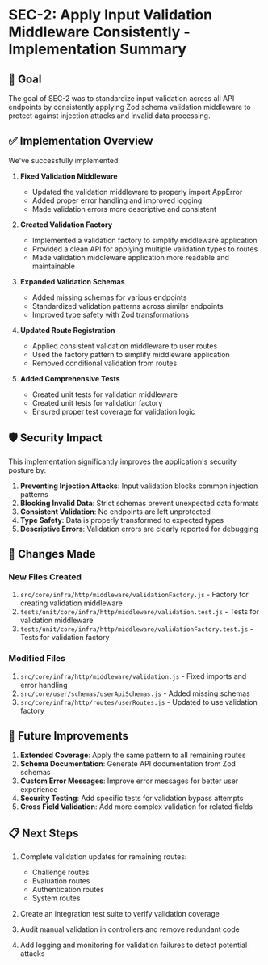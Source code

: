 # SEC-2: Apply Input Validation Middleware Consistently - Implementation Summary

## 🎯 Goal

The goal of SEC-2 was to standardize input validation across all API endpoints by consistently applying Zod schema validation middleware to protect against injection attacks and invalid data processing.

## ✅ Implementation Overview

We've successfully implemented:

1. **Fixed Validation Middleware**
   - Updated the validation middleware to properly import AppError
   - Added proper error handling and improved logging
   - Made validation errors more descriptive and consistent

2. **Created Validation Factory**
   - Implemented a validation factory to simplify middleware application
   - Provided a clean API for applying multiple validation types to routes
   - Made validation middleware application more readable and maintainable

3. **Expanded Validation Schemas**
   - Added missing schemas for various endpoints
   - Standardized validation patterns across similar endpoints
   - Improved type safety with Zod transformations

4. **Updated Route Registration**
   - Applied consistent validation middleware to user routes
   - Used the factory pattern to simplify middleware application
   - Removed conditional validation from routes

5. **Added Comprehensive Tests**
   - Created unit tests for validation middleware
   - Created unit tests for validation factory
   - Ensured proper test coverage for validation logic

## 🛡️ Security Impact

This implementation significantly improves the application's security posture by:

1. **Preventing Injection Attacks**: Input validation blocks common injection patterns
2. **Blocking Invalid Data**: Strict schemas prevent unexpected data formats
3. **Consistent Validation**: No endpoints are left unprotected
4. **Type Safety**: Data is properly transformed to expected types
5. **Descriptive Errors**: Validation errors are clearly reported for debugging

## 📝 Changes Made

### New Files Created
1. `src/core/infra/http/middleware/validationFactory.js` - Factory for creating validation middleware
2. `tests/unit/core/infra/http/middleware/validation.test.js` - Tests for validation middleware
3. `tests/unit/core/infra/http/middleware/validationFactory.test.js` - Tests for validation factory

### Modified Files
1. `src/core/infra/http/middleware/validation.js` - Fixed imports and error handling
2. `src/core/user/schemas/userApiSchemas.js` - Added missing schemas
3. `src/core/infra/http/routes/userRoutes.js` - Updated to use validation factory

## 🔭 Future Improvements

1. **Extended Coverage**: Apply the same pattern to all remaining routes
2. **Schema Documentation**: Generate API documentation from Zod schemas
3. **Custom Error Messages**: Improve error messages for better user experience
4. **Security Testing**: Add specific tests for validation bypass attempts
5. **Cross Field Validation**: Add more complex validation for related fields

## 📋 Next Steps

1. Complete validation updates for remaining routes:
   - Challenge routes
   - Evaluation routes
   - Authentication routes
   - System routes

2. Create an integration test suite to verify validation coverage
3. Audit manual validation in controllers and remove redundant code
4. Add logging and monitoring for validation failures to detect potential attacks 